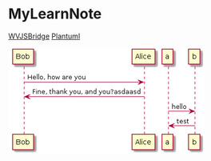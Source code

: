 # MyLearnNote


[WVJSBridge](WebViewJavaScriptBridge/WVJSBridge.md)
[Plantuml](Plantuml/Plantuml.md)

![](WebViewJavaScriptBridge/plantumlTest.png)




